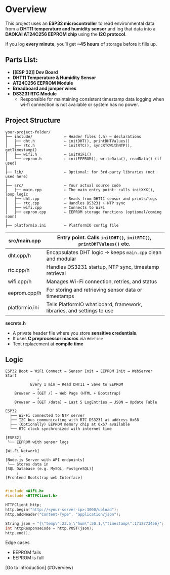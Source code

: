 # Overview

This project uses an **ESP32 microcontroller** to read environmental data from a **DHT11 temperature and humidity sensor** and log that data into a **DAOKAI AT24C256 EEPROM chip** using the **I2C protocol**.

If you log **every minute**, you’ll get **~45 hours** of storage before it fills up.

## **Parts List:**

- **[[ESP 32]] Dev Board**
- **DHT11 Temperature & Humidity Sensor**
- **AT24C256 EEPROM Module**
- **Breadboard and jumper wires**
- **DS3231 RTC Module**
  - Responsible for maintaining consistent timestamp data logging when wi-fi connection is not available or system has no power.

## **Project Structure**

```
your-project-folder/
├── include/              ← Header files (.h) — declarations
│   ├── dht.h             ← initDHT(), printDHTValues()
│   ├── rtc.h             ← initRTC(), syncRTCWithNTP(), getTimestamp()
│   ├── wifi.h            ← initWiFi()
│   └── eeprom.h          ← initEEPROM(), writeData(), readData() (if used)
│
├── lib/                  ← Optional: for 3rd-party libraries (not used here)
│
├── src/                  ← Your actual source code
│   ├── main.cpp          ← The main entry point: calls initXXX(), loop logic
│   ├── dht.cpp           ← Reads from DHT11 sensor and prints/logs
│   ├── rtc.cpp           ← Handles DS3231 + NTP sync
│   ├── wifi.cpp          ← Connects to WiFi
│   ├── eeprom.cpp        ← EEPROM storage functions (optional/coming soon)
│
├── platformio.ini        ← PlatformIO config file

```

| src/main.cpp   | Entry point. Calls `initDHT()`, `initRTC()`, `printDHTValues()` etc.   |
| -------------- | ---------------------------------------------------------------------- |
| dht.cpp/h      | Encapsulates DHT logic → keeps `main.cpp` clean and modular            |
| rtc.cpp/h      | Handles DS3231 startup, NTP sync, timestamp retrieval                  |
| wifi.cpp/h     | Manages Wi-Fi connection, retries, and status                          |
| eeprom.cpp/h   | For storing and retrieving sensor data or timestamps                   |
| platformio.ini | Tells PlatformIO what board, framework, libraries, and settings to use |

**secrets.h**

- A private header file where you store **sensitive credentials**.
- It uses **C preprocessor macros** via `#define`
- Text replacement at **compile time**

## Logic

```
ESP32 Boot → WiFi Connect → Sensor Init → EEPROM Init → WebServer Start
              ↓
           Every 1 min → Read DHT11 → Save to EEPROM
              ↓
    Browser → [GET /] → Web Page (HTML + Bootstrap)
              ↓
    Browser → [GET /data] → Last 5 LogEntries → JSON → Update Table

```

```
ESP32
  ├── Wi-Fi connected to NTP server
  ├── I2C bus communicating with RTC DS3231 at address 0x68
  ├── (Optionally) EEPROM memory chip at 0x57 available
  └── RTC clock synchronized with internet time

```

```
[ESP32]
 └── EEPROM with sensor logs
      ↓
[Wi-Fi Network]
      ↓
[Node.js Server with API endpoints]
 └── Stores data in
[SQL Database (e.g. MySQL, PostgreSQL)]
	 ↓
[Frontend Bootstrap web Interface]


```

```CPP
#include <WiFi.h>
#include <HTTPClient.h>

HTTPClient http;
http.begin("http://<your-server-ip>:3000/upload");
http.addHeader("Content-Type", "application/json");

String json = "{\"temp\":23.5,\"hum\":50.1,\"timestamp\":1712773456}";
int httpResponseCode = http.POST(json);
http.end();

```

Edge cases

- EEPROM fails
- EEPROM is full

[Go to introduction] (#Overview)
